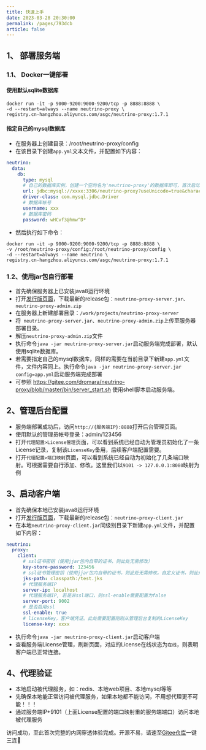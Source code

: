 ```yaml
---
title: 快速上手
date: 2023-03-28 20:30:00
permalink: /pages/793dcb
article: false
---
```


## 1、 部署服务端
### 1.1、 Docker一键部署
#### 使用默认sqlite数据库
```shell
docker run -it -p 9000-9200:9000-9200/tcp -p 8888:8888 \
-d --restart=always --name neutrino-proxy \
registry.cn-hangzhou.aliyuncs.com/asgc/neutrino-proxy:1.7.1
```

#### 指定自己的mysql数据库
- 在服务器上创建目录：/root/neutrino-proxy/config
- 在该目录下创建`app.yml`文本文件，并配置如下内容：
```yml
neutrino:
  data:
    db:
      type: mysql
      # 自己的数据库实例，创建一个空的名为'neutrino-proxy'的数据库即可，首次启动服务端会自动初始化
      url: jdbc:mysql://xxxx:3306/neutrino-proxy?useUnicode=true&characterEncoding=UTF-8&allowMultiQueries=true&useAffectedRows=true&useSSL=false
      driver-class: com.mysql.jdbc.Driver
      # 数据库帐号
      username: xxx
      # 数据库密码
      password: wHCvf3@hmw^D*
```
- 然后执行如下命令：
```shell
docker run -it -p 9000-9200:9000-9200/tcp -p 8888:8888 \
-v /root/neutrino-proxy/config:/root/neutrino-proxy/config \
-d --restart=always --name neutrino \
registry.cn-hangzhou.aliyuncs.com/asgc/neutrino-proxy:1.7.1
```

### 1.2、使用jar包自行部署
- 首先确保服务器上已安装java8运行环境
- 打开[发行版页面](https://gitee.com/dromara/neutrino-proxy/releases)，下载最新的release包：`neutrino-proxy-server.jar`、`neutrino-proxy-admin.zip`
- 在服务器上新建部署目录：`/work/projects/neutrino-proxy-server`
- 将` neutrino-proxy-server.jar`、`neutrino-proxy-admin.zip`上传至服务器部署目录。
- 解压`neutrino-proxy-admin.zip`文件
- 执行命令`java -jar neutrino-proxy-server.jar`启动服务端完成部署，默认使用sqlite数据库。
- 若需要指定自己的mysql数据库，同样的需要在当前目录下新建`app.yml`文件，文件内容同上。执行命令`java -jar neutrino-proxy-server.jar config=app.yml`启动服务端完成部署
- 可参照 https://gitee.com/dromara/neutrino-proxy/blob/master/bin/server_start.sh 使用shell脚本启动服务端。

## 2、管理后台配置
- 服务端部署成功后，访问`http://{服务端IP}:8888`打开后台管理页面。
- 使用默认的管理员帐号登录：admin/123456
- 打开`代理配置>License管理`页面，可以看到系统已经自动为管理员初始化了一条License记录，复制该`LicenseKey`备用，后续客户端配置需要。
- 打开`代理配置>端口映射`页面，可以看到系统已经自动为初始化了几条端口映射。可根据需要自行添加、修改。这里我们以`9101 -> 127.0.0.1:8080`映射为例

## 3、启动客户端
- 首先确保本地已安装java8运行环境
- 打开[发行版页面](https://gitee.com/dromara/neutrino-proxy/releases)，下载最新的release包：`neutrino-proxy-client.jar`
- 在本地`neutrino-proxy-client.jar`同级别目录下新建`app.yml`文件，并配置如下内容：
```yml
neutrino:
  proxy:
    client:
      # ssl证书密钥（使用jjar包内自带的证书，则此处无需修改）
      key-store-password: 123456
      # ssl证书管理密钥（使用jjar包内自带的证书，则此处无需修改。自定义证书，则此处配置对应的路径）
      jks-path: classpath:/test.jks
      # 代理服务端IP
      server-ip: localhost
      # 代理服务端IP, 若是非ssl端口，则ssl-enable需要配置为false
      server-port: 9002
      # 是否启用ssl
      ssl-enable: true
      # licenseKey，客户端凭证。此处需要配置刚刚从管理后台复制的LicenseKey
      license-key: xxxx
```
- 执行命令`java -jar neutrino-proxy-client.jar`启动客户端
- 查看服务端License管理，刷新页面，对应的License在线状态为`在线`，则表明客户端已正常连接。

## 4、代理验证
- 本地启动被代理服务，如：redis、本地web项目、本地mysql等等
- 先确保本地能正常访问被代理服务，如果本地都不能访问，不用想代理更不可能！！！
- 通过服务端IP+9101（上面License配置的端口映射重的服务端端口）访问本地被代理服务

访问成功，至此首次完整的内网穿透体验完成。开源不易，请速至[Gitee仓库](https://gitee.com/dromara/neutrino-proxy)一键三连🤝

<!--
## 4.开发&调试

::: tip
  1. 不建议在原默认vuepress项目上单独安装使用本主题包，而是clone我的整个项目再替换你自己的内容即可。
  2. 修改`config.js`配置后需要重新启动项目才会生效。
  3. 更多关于项目上手的问题，请查阅 [问答](/pages/9cc27d/)。
:::


## 版本升级

主题的版本会不定期更新，你只需更新npm主题包即可：
```sh
npm update vuepress-theme-vdoing
```

::: tip
1. 如更新后没起作用或报错，尝试把`node_modules`文件夹删除再`npm i`重新安装。
2. 在.vuepress/config.js中，设置`theme: 'vdoing'`才是使用npm主题依赖包:
```js
// config.js
module.exports = {
  theme: 'vdoing', // npm主题依赖包
  // theme: require.resolve('../../vdoing'), // 使用本地主题包
}
```
:::
-->